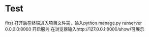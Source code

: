 # Test
first
打开后在终端进入项目文件夹，输入python manage.py runserver 0.0.0.0:8000 开启服务
在浏览器输入http://127.0.0.1:8000/show/可展示
